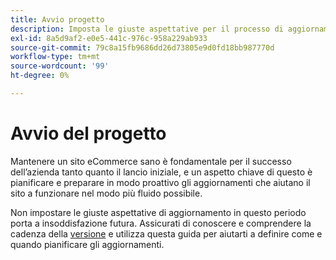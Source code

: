 ```yaml
---
title: Avvio progetto
description: Imposta le giuste aspettative per il processo di aggiornamento con le parti interessate al progetto Adobe Commerce.
exl-id: 8a5d9af2-e0e5-441c-976c-958a229ab933
source-git-commit: 79c8a15fb9686dd26d73805e9d0fd18bb987770d
workflow-type: tm+mt
source-wordcount: '99'
ht-degree: 0%

---
```


# Avvio del progetto

Mantenere un sito eCommerce sano è fondamentale per il successo dell’azienda tanto quanto il lancio iniziale, e un aspetto chiave di questo è pianificare e preparare in modo proattivo gli aggiornamenti che aiutano il sito a funzionare nel modo più fluido possibile.

Non impostare le giuste aspettative di aggiornamento in questo periodo porta a insoddisfazione futura. Assicurati di conoscere e comprendere la cadenza della [versione](https://experienceleague.adobe.com/it/docs/commerce-operations/release/planning/schedule) e utilizza questa guida per aiutarti a definire come e quando pianificare gli aggiornamenti.
